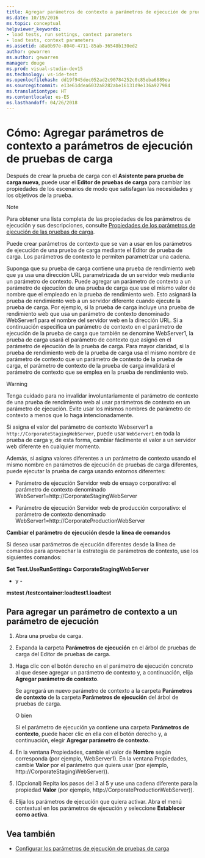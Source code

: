 ```yaml
---
title: Agregar parámetros de contexto a parámetros de ejecución de pruebas de carga en Visual Studio
ms.date: 10/19/2016
ms.topic: conceptual
helpviewer_keywords:
- load tests, run settings, context parameters
- load tests, context parameters
ms.assetid: a8a0b97e-8040-4711-85ab-36548b130ed2
author: gewarren
ms.author: gewarren
manager: douge
ms.prod: visual-studio-dev15
ms.technology: vs-ide-test
ms.openlocfilehash: dd19f945dec052ad2c90784252c0c85eba6889ea
ms.sourcegitcommit: e13e61ddea6032a8282abe16131d9e136a927984
ms.translationtype: HT
ms.contentlocale: es-ES
ms.lasthandoff: 04/26/2018
---
```

# <a name="how-to-add-context-parameters-to-a-load-test-run-setting"></a>Cómo: Agregar parámetros de contexto a parámetros de ejecución de pruebas de carga

Después de crear la prueba de carga con el **Asistente para prueba de carga nueva**, puede usar el **Editor de pruebas de carga** para cambiar las propiedades de los escenarios de modo que satisfagan las necesidades y los objetivos de la prueba.

> [!NOTE]
> Para obtener una lista completa de las propiedades de los parámetros de ejecución y sus descripciones, consulte [Propiedades de los parámetros de ejecución de las pruebas de carga](../test/load-test-run-settings-properties.md).

Puede crear parámetros de contexto que se van a usar en los parámetros de ejecución de una prueba de carga mediante el Editor de prueba de carga. Los parámetros de contexto le permiten parametrizar una cadena.

Suponga que su prueba de carga contiene una prueba de rendimiento web que ya usa una dirección URL parametrizada de un servidor web mediante un parámetro de contexto. Puede agregar un parámetro de contexto a un parámetro de ejecución de una prueba de carga que use el mismo valor de nombre que el empleado en la prueba de rendimiento web. Esto asignará la prueba de rendimiento web a un servidor diferente cuando ejecute la prueba de carga. Por ejemplo, si la prueba de carga incluye una prueba de rendimiento web que usa un parámetro de contexto denominado WebServer1 para el nombre del servidor web en la dirección URL. Si a continuación especifica un parámetro de contexto en el parámetro de ejecución de la prueba de carga que también se denomine WebServer1, la prueba de carga usará el parámetro de contexto que asignó en el parámetro de ejecución de la prueba de carga. Para mayor claridad, si la prueba de rendimiento web de la prueba de carga usa el mismo nombre de parámetro de contexto que un parámetro de contexto de la prueba de carga, el parámetro de contexto de la prueba de carga invalidará el parámetro de contexto que se emplea en la prueba de rendimiento web.

> [!WARNING]
> Tenga cuidado para no invalidar involuntariamente el parámetro de contexto de una prueba de rendimiento web al usar parámetros de contexto en un parámetro de ejecución. Evite usar los mismos nombres de parámetro de contexto a menos que lo haga intencionadamente.

Si asigna el valor del parámetro de contexto Webserver1 a `http://CorporateStagingWebServer`, puede usar `WebServer1` en toda la prueba de carga y, de esta forma, cambiar fácilmente el valor a un servidor web diferente en cualquier momento.

Además, si asigna valores diferentes a un parámetro de contexto usando el mismo nombre en parámetros de ejecución de pruebas de carga diferentes, puede ejecutar la prueba de carga usando entornos diferentes:

-   Parámetro de ejecución Servidor web de ensayo corporativo: el parámetro de contexto denominado WebServer1=http://CorporateStagingWebServer

-   Parámetro de ejecución Servidor web de producción corporativo: el parámetro de contexto denominado WebServer1=http://CorporateProductionWebServer

 **Cambiar el parámetro de ejecución desde la línea de comandos**

 Si desea usar parámetros de ejecución diferentes desde la línea de comandos para aprovechar la estrategia de parámetros de contexto, use los siguientes comandos:

 **Set Test.UseRunSetting= CorporateStagingWebServer**

 - y -

 **mstest /testcontainer:loadtest1.loadtest**

## <a name="to-add-a-context-parameter-to-a-run-setting"></a>Para agregar un parámetro de contexto a un parámetro de ejecución

1.  Abra una prueba de carga.

2.  Expanda la carpeta **Parámetros de ejecución** en el árbol de pruebas de carga del Editor de pruebas de carga.

3.  Haga clic con el botón derecho en el parámetro de ejecución concreto al que desee agregar un parámetro de contexto y, a continuación, elija **Agregar parámetro de contexto**.

     Se agregará un nuevo parámetro de contexto a la carpeta **Parámetros de contexto** de la carpeta **Parámetros de ejecución** del árbol de pruebas de carga.

     O bien

     Si el parámetro de ejecución ya contiene una carpeta **Parámetros de contexto**, puede hacer clic en ella con el botón derecho y, a continuación, elegir **Agregar parámetro de contexto**.

4.  En la ventana Propiedades, cambie el valor de **Nombre** según corresponda (por ejemplo, WebServer1). En la ventana Propiedades, cambie **Valor** por el parámetro que quiera usar (por ejemplo, http://CorporateStagingWebServer)).

5.  (Opcional) Repita los pasos del 3 al 5 y use una cadena diferente para la propiedad **Valor** (por ejemplo, http://CorporateProductionWebServer)).

6.  Elija los parámetros de ejecución que quiera activar. Abra el menú contextual en los parámetros de ejecución y seleccione **Establecer como activa**.

## <a name="see-also"></a>Vea también

- [Configurar los parámetros de ejecución de pruebas de carga](../test/configure-load-test-run-settings.md)